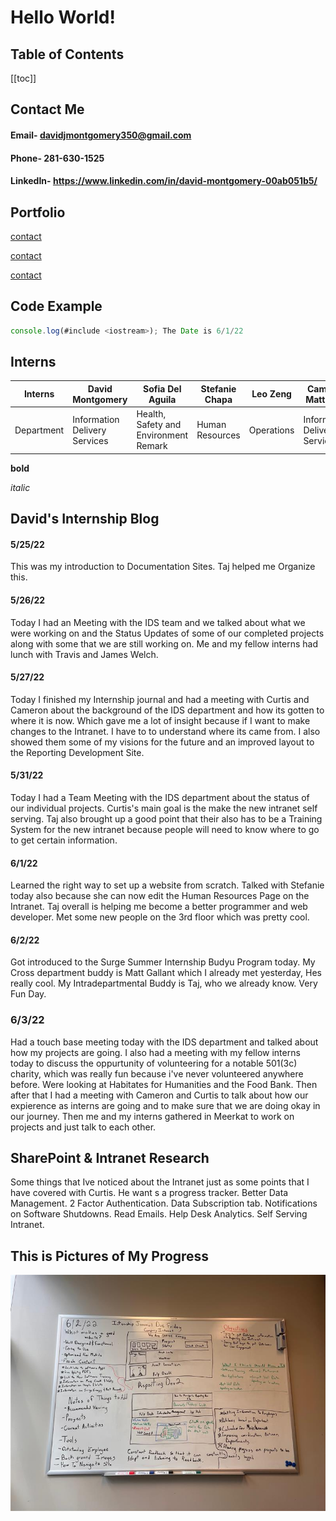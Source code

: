 # Hello World!

## Table of Contents

[[toc]]

## Contact Me

#### Email- davidjmontgomery350@gmail.com

#### Phone- 281-630-1525

#### LinkedIn- https://www.linkedin.com/in/david-montgomery-00ab051b5/

## Portfolio

[contact](/contact)

[contact](/contact.md)

[contact](/contact.html)

## Code Example

```js
console.log(#include <iostream>); The Date is 6/1/22
```

## Interns

| Interns    | David Montgomery              | Sofia Del Aguila                      | Stefanie Chapa  | Leo Zeng   | Cameron Matthews              | Cameron Robicheaux |
| ---------- | ----------------------------- | ------------------------------------- | --------------- | ---------- | ----------------------------- | ------------------ |
| Department | Information Delivery Services | Health, Safety and Environment Remark | Human Resources | Operations | Information Delivery Services | Human Resources    |

**bold**

_italic_

## David's Internship Blog

#### 5/25/22

This was my introduction to Documentation Sites. Taj helped me Organize this.

#### 5/26/22

Today I had an Meeting with the IDS team and we talked about what we were working on and the Status Updates of some of our completed projects along with some that we are still working on. Me and my fellow interns had lunch with Travis and James Welch.

#### 5/27/22

Today I finished my Internship journal and had a meeting with Curtis and Cameron about the background of the IDS department and how its gotten to where it is now. Which gave me a lot of insight because if I want to make changes to the Intranet. I have to to understand where its came from. I also showed them some of my visions for the future and an improved layout to the Reporting Development Site.

#### 5/31/22

Today I had a Team Meeting with the IDS department about the status of our individual projects. Curtis's main goal is the make the new intranet self serving. Taj also brought up a good point that their also has to be a Training System for the new intranet because people will need to know where to go to get certain information.

#### 6/1/22

Learned the right way to set up a website from scratch. Talked with Stefanie today also because she can now edit the Human Resources Page on the Intranet. Taj overall is helping me become a better programmer and web developer. Met some new people on the 3rd floor which was pretty cool.

#### 6/2/22

Got introduced to the Surge Summer Internship Budyu Program today. My Cross department buddy is Matt Gallant which I already met yesterday, Hes really cool. My Intradepartmental Buddy is Taj, who we already know. Very Fun Day.

### 6/3/22

Had a touch base meeting today with the IDS department and talked about how my projects are going. I also had a meeting with my fellow interns today to discuss the oppurtunity of volunteering for a notable 501(3c) charity, which was really fun because i've never volunteered anywhere before. Were looking at Habitates for Humanities and the Food Bank. Then after that I had a meeting with Cameron and Curtis to talk about how our expierence as interns are going and to make sure that we are doing okay in our journey. Then me and my interns gathered in Meerkat to work on projects and just talk to each other.

## SharePoint & Intranet Research

Some things that Ive noticed about the Intranet just as some points that I have covered with Curtis. He want s a progress tracker. Better Data Management. 2 Factor Authentication. Data Subscription tab. Notifications on Software Shutdowns. Read Emails. Help Desk Analytics. Self Serving Intranet.

## This is Pictures of My Progress

<img src="board.jpg">

